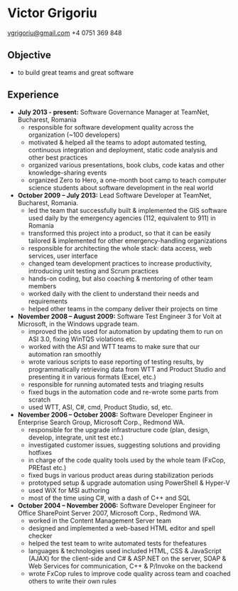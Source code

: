 Victor Grigoriu
===============

vgrigoriu@gmail.com
+4 0751 369 848

Objective
---------
* to build great teams and great software

Experience
----------
* __July 2013 - present:__ Software Governance Manager at TeamNet,
  Bucharest, Romania
    * responsible for software development quality across the organization
      (~100 developers)
    * motivated & helped all the teams to adopt automated testing, continuous
      integration and deployment, static code analysis and other best practices
    * organized various presentations, book clubs, code katas and other
      knowledge-sharing events
    * organized Zero to Hero, a one-month boot camp to teach computer science
      students about software development in the real world
* __October 2009 – July 2013:__ Lead Software Developer at TeamNet, Bucharest,
  Romania.
    * led the team that successfully built & implemented the GIS software used
      daily by the emergency agencies (112, equivalent to 911) in Romania
    * transformed this project into a product, so that it can be easily
      tailored & implemented for other emergency-handling organizations
    * responsible for architecting the whole stack: data access, web services,
      user interface
    * changed team development practices to increase productivity, introducing
      unit testing and Scrum practices
    * hands-on coding, but also coaching & mentoring of other team members
    * worked daily with the client to understand their needs and requirements
    * helped other teams in the company deliver their projects on time
* __November 2008 – August 2009:__ Software Test Engineer 3 for Volt at
  Microsoft, in the Windows upgrade team.
    * improved the jobs used for automation by updating them to run on ASI 3.0,
      fixing WinTQS violations etc.
    * worked with the ASI and WTT teams to make sure that our automation ran
      smoothly
    * wrote various scripts to ease reporting of testing results, by
      programmatically retrieving data from WTT and Product Studio and
      presenting it in various formats (Excel, etc.)
    * responsible for running automated tests and triaging results
    * fixed bugs in the automation code and re-wrote some parts from scratch
    * used WTT, ASI, C#, cmd, Product Studio, sd, etc.
* __November 2006 – October 2008:__ Software Developer Engineer in Enterprise
  Search Group, Microsoft Corp., Redmond WA.
    * responsible for the upgrade infrastructure code (plan, design, develop,
      integrate, unit test etc.)
    * investigated customer issues, suggesting solutions and providing hotfixes
    * in charge of the code quality tools used by the whole team (FxCop, PREfast
      etc.)
    * fixed bugs in various product areas during stabilization periods
    * prototyped setup & upgrade automation using PowerShell & Hyper-V
    * used WiX for MSI authoring
    * most of the time using C#, with a dash of C++ and SQL
* __October 2004 – November 2006:__ Software Developer Engineer for Office
  SharePoint Server 2007, Microsoft Corp., Redmond WA.
    * worked in the Content Management Server team
    * designed and implemented a web-based HTML editor and spell checker
    * helped the test team to write automated tests for thefeatures
    * languages & technologies used included HTML, CSS & JavaScript (AJAX)
      for the client-side and C# & ASP.NET on the server, SOAP & Web Services
      for communication, C++ & P/Invoke on the backend
    * wrote FxCop rules to improve code quality across team and coached others to
      write their own rules

